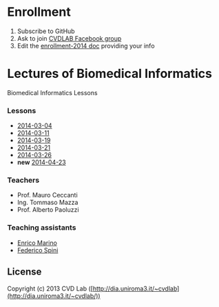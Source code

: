 # Enrollment

1. Subscribe to GitHub
2. Ask to join [CVDLAB Facebook group](https://www.facebook.com/groups/cvdlab/)
3. Edit the [enrollment-2014 doc](https://www.facebook.com/notes/cvdlab/enrollment-2014/458764394224011) providing your info

# Lectures of Biomedical Informatics

Biomedical Informatics Lessons

### Lessons

- [2014-03-04](lessons/2014-03-04)
- [2014-03-11](lessons/2014-03-11)
- [2014-03-19](lessons/2014-03-19)
- [2014-03-21](lessons/2014-03-21)
- [2014-03-26](lessons/2014-03-26)
- **new** [2014-04-23](lessons/2014-04-23)

### Teachers

- Prof. Mauro Ceccanti
- Ing. Tommaso Mazza
- Prof. Alberto Paoluzzi

### Teaching assistants

- [Enrico Marino](http://enricomarino.com)
- [Federico Spini](http://federicospini.com)

## License

Copyright (c) 2013 CVD Lab ([http://dia.uniroma3.it/~cvdlab](http://dia.uniroma3.it/~cvdlab/))

